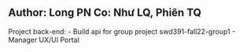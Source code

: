 Author: Long PN
Co: Như LQ, Phiên TQ
---------------------------------------------

Project back-end:
	- Build api for group project swd391-fall22-group1
	- Manager UX/UI Portal

